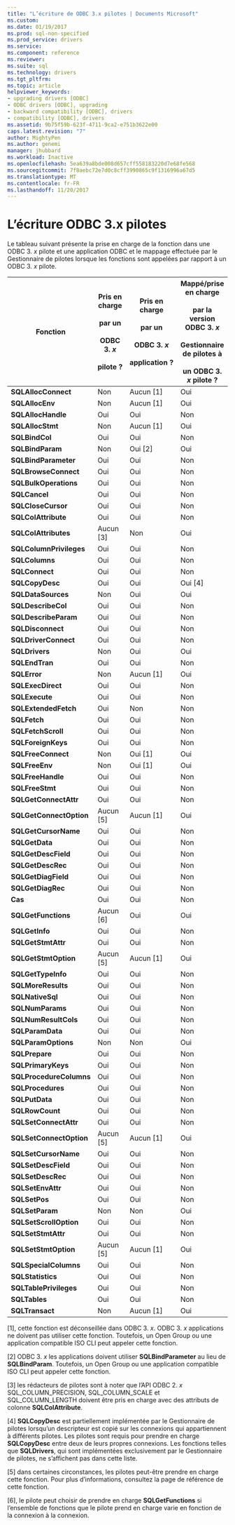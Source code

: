 ```yaml
---
title: "L’écriture de ODBC 3.x pilotes | Documents Microsoft"
ms.custom: 
ms.date: 01/19/2017
ms.prod: sql-non-specified
ms.prod_service: drivers
ms.service: 
ms.component: reference
ms.reviewer: 
ms.suite: sql
ms.technology: drivers
ms.tgt_pltfrm: 
ms.topic: article
helpviewer_keywords:
- upgrading drivers [ODBC]
- ODBC drivers [ODBC], upgrading
- backward compatibility [ODBC], drivers
- compatibility [ODBC], drivers
ms.assetid: 9b75f59b-623f-4711-9ca2-e751b3622e00
caps.latest.revision: "7"
author: MightyPen
ms.author: genemi
manager: jhubbard
ms.workload: Inactive
ms.openlocfilehash: 5ea639a8bde008d657cff558183220d7e68fe568
ms.sourcegitcommit: 7f8aebc72e7d0c8cff3990865c9f1316996a67d5
ms.translationtype: MT
ms.contentlocale: fr-FR
ms.lasthandoff: 11/20/2017
---
```

# <a name="writing-odbc-3x-drivers"></a>L’écriture ODBC 3.x pilotes
Le tableau suivant présente la prise en charge de la fonction dans une ODBC 3. *x* pilote et une application ODBC et le mappage effectuée par le Gestionnaire de pilotes lorsque les fonctions sont appelées par rapport à un ODBC 3. *x* pilote.  
  
|Fonction|Pris en charge<br /><br /> par un<br /><br /> ODBC 3. *x*<br /><br /> pilote ?|Pris en charge<br /><br /> par un<br /><br /> ODBC 3. *x*<br /><br /> application ?|Mappé/prise en charge<br /><br /> par la version ODBC 3. *x*<br /><br /> Gestionnaire de pilotes à<br /><br /> un ODBC 3. *x* pilote ?|  
|--------------|----------------------------------------------------|---------------------------------------------------------|---------------------------------------------------------------------------------------------|  
|**SQLAllocConnect**|Non|Aucun [1]|Oui|  
|**SQLAllocEnv**|Non|Aucun [1]|Oui|  
|**SQLAllocHandle**|Oui|Oui|Non|  
|**SQLAllocStmt**|Non|Aucun [1]|Oui|  
|**SQLBindCol**|Oui|Oui|Non|  
|**SQLBindParam**|Non|Oui [2]|Oui|  
|**SQLBindParameter**|Oui|Oui|Non|  
|**SQLBrowseConnect**|Oui|Oui|Non|  
|**SQLBulkOperations**|Oui|Oui|Non|  
|**SQLCancel**|Oui|Oui|Non|  
|**SQLCloseCursor**|Oui|Oui|Non|  
|**SQLColAttribute**|Oui|Oui|Non|  
|**SQLColAttributes**|Aucun [3]|Non|Oui|  
|**SQLColumnPrivileges**|Oui|Oui|Non|  
|**SQLColumns**|Oui|Oui|Non|  
|**SQLConnect**|Oui|Oui|Non|  
|**SQLCopyDesc**|Oui|Oui|Oui [4]|  
|**SQLDataSources**|Non|Oui|Oui|  
|**SQLDescribeCol**|Oui|Oui|Non|  
|**SQLDescribeParam**|Oui|Oui|Non|  
|**SQLDisconnect**|Oui|Oui|Non|  
|**SQLDriverConnect**|Oui|Oui|Non|  
|**SQLDrivers**|Non|Oui|Oui|  
|**SQLEndTran**|Oui|Oui|Non|  
|**SQLError**|Non|Aucun [1]|Oui|  
|**SQLExecDirect**|Oui|Oui|Non|  
|**SQLExecute**|Oui|Oui|Non|  
|**SQLExtendedFetch**|Oui|Non|Non|  
|**SQLFetch**|Oui|Oui|Non|  
|**SQLFetchScroll**|Oui|Oui|Non|  
|**SQLForeignKeys**|Oui|Oui|Non|  
|**SQLFreeConnect**|Non|Oui [1]|Oui|  
|**SQLFreeEnv**|Non|Oui [1]|Oui|  
|**SQLFreeHandle**|Oui|Oui|Non|  
|**SQLFreeStmt**|Oui|Oui|Non|  
|**SQLGetConnectAttr**|Oui|Oui|Non|  
|**SQLGetConnectOption**|Aucun [5]|Aucun [1]|Oui|  
|**SQLGetCursorName**|Oui|Oui|Non|  
|**SQLGetData**|Oui|Oui|Non|  
|**SQLGetDescField**|Oui|Oui|Non|  
|**SQLGetDescRec**|Oui|Oui|Non|  
|**SQLGetDiagField**|Oui|Oui|Non|  
|**SQLGetDiagRec**|Oui|Oui|Non|  
|**Cas**|Oui|Oui|Non|  
|**SQLGetFunctions**|Aucun [6]|Oui|Oui|  
|**SQLGetInfo**|Oui|Oui|Non|  
|**SQLGetStmtAttr**|Oui|Oui|Non|  
|**SQLGetStmtOption**|Aucun [5]|Aucun [1]|Oui|  
|**SQLGetTypeInfo**|Oui|Oui|Non|  
|**SQLMoreResults**|Oui|Oui|Non|  
|**SQLNativeSql**|Oui|Oui|Non|  
|**SQLNumParams**|Oui|Oui|Non|  
|**SQLNumResultCols**|Oui|Oui|Non|  
|**SQLParamData**|Oui|Oui|Non|  
|**SQLParamOptions**|Non|Non|Oui|  
|**SQLPrepare**|Oui|Oui|Non|  
|**SQLPrimaryKeys**|Oui|Oui|Non|  
|**SQLProcedureColumns**|Oui|Oui|Non|  
|**SQLProcedures**|Oui|Oui|Non|  
|**SQLPutData**|Oui|Oui|Non|  
|**SQLRowCount**|Oui|Oui|Non|  
|**SQLSetConnectAttr**|Oui|Oui|Non|  
|**SQLSetConnectOption**|Aucun [5]|Aucun [1]|Oui|  
|**SQLSetCursorName**|Oui|Oui|Non|  
|**SQLSetDescField**|Oui|Oui|Non|  
|**SQLSetDescRec**|Oui|Oui|Non|  
|**SQLSetEnvAttr**|Oui|Oui|Non|  
|**SQLSetPos**|Oui|Oui|Non|  
|**SQLSetParam**|Non|Non|Oui|  
|**SQLSetScrollOption**|Oui|Oui|Non|  
|**SQLSetStmtAttr**|Oui|Oui|Non|  
|**SQLSetStmtOption**|Aucun [5]|Aucun [1]|Oui|  
|**SQLSpecialColumns**|Oui|Oui|Non|  
|**SQLStatistics**|Oui|Oui|Non|  
|**SQLTablePrivileges**|Oui|Oui|Non|  
|**SQLTables**|Oui|Oui|Non|  
|**SQLTransact**|Non|Aucun [1]|Oui|  
  
 [1], cette fonction est déconseillée dans ODBC 3. *x*. ODBC 3. *x* applications ne doivent pas utiliser cette fonction. Toutefois, un Open Group ou une application compatible ISO CLI peut appeler cette fonction.  
  
 [2] ODBC 3. *x* les applications doivent utiliser **SQLBindParameter** au lieu de **SQLBindParam**. Toutefois, un Open Group ou une application compatible ISO CLI peut appeler cette fonction.  
  
 [3] les rédacteurs de pilotes sont à noter que l’API ODBC 2. *x* SQL_COLUMN_PRECISION, SQL_COLUMN_SCALE et SQL_COLUMN_LENGTH doivent être pris en charge avec des attributs de colonne **SQLColAttribute**.  
  
 [4] **SQLCopyDesc** est partiellement implémentée par le Gestionnaire de pilotes lorsqu’un descripteur est copié sur les connexions qui appartiennent à différents pilotes. Les pilotes sont requis pour prendre en charge **SQLCopyDesc** entre deux de leurs propres connexions. Les fonctions telles que **SQLDrivers**, qui sont implémentées exclusivement par le Gestionnaire de pilotes, ne s’affichent pas dans cette liste.  
  
 [5] dans certaines circonstances, les pilotes peut-être prendre en charge cette fonction. Pour plus d’informations, consultez la page de référence de cette fonction.  
  
 [6], le pilote peut choisir de prendre en charge **SQLGetFunctions** si l’ensemble de fonctions que le pilote prend en charge varie en fonction de la connexion à la connexion.
